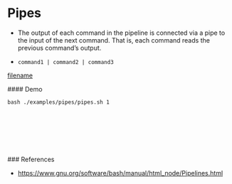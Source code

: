 # Pipes

- The output of each command in the pipeline is connected via a pipe to the input of the next command. That is, each command reads the previous command’s output. 

- `command1 | command2 | command3`

[filename](../../examples/pipes/pipes.sh ':include :type=code bash')

#### Demo
```
bash ./examples/pipes/pipes.sh 1
```

<br><br><br><br><br>

### References
- https://www.gnu.org/software/bash/manual/html_node/Pipelines.html